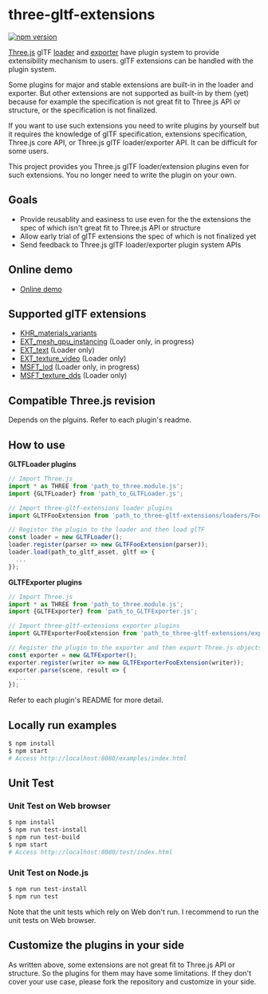 # three-gltf-extensions

[![npm version](https://badge.fury.io/js/three-gltf-extensions.svg)](https://badge.fury.io/js/three-gltf-extensions)

[Three.js](https://threejs.org) glTF [loader](https://threejs.org/docs/#examples/en/loaders/GLTFLoader) and [exporter](https://threejs.org/docs/#examples/en/exporters/GLTFExporter) have plugin system to provide extensibility mechanism to users. glTF extensions can be handled with the plugin system.

Some plugins for major and stable extensions are built-in in the loader and exporter. But other extensions are not supported as built-in by them (yet) because for example the specification is not great fit to Three.js API or structure, or the specification is not finalized.

If you want to use such extensions you need to write plugins by yourself but it requires the knowledge of glTF specification, extensions specification, Three.js core API, or Three.js glTF loader/exporter API. It can be difficult for some users.

This project provides you Three.js glTF loader/extension plugins even for such extensions. You no longer need to write the plugin on your own.

## Goals

* Provide reusablity and easiness to use even for the the extensions the spec of which isn't great fit to Three.js API or structure
* Allow early trial of glTF extensions the spec of which is not finalized yet
* Send feedback to Three.js glTF loader/exporter plugin system APIs

## Online demo

* [Online demo](https://rawcdn.githack.com/takahirox/three-gltf-extensions/c3a99ad9e9fdfb0a4fb655d66c0f95f293d9fadf/examples/index.html)

## Supported glTF extensions

* [KHR_materials_variants](https://github.com/KhronosGroup/glTF/tree/master/extensions/2.0/Khronos/KHR_materials_variants)
* [EXT_mesh_gpu_instancing](https://github.com/KhronosGroup/glTF/tree/master/extensions/2.0/Vendor/EXT_mesh_gpu_instancing) (Loader only, in progress)
* [EXT_text](https://github.com/takahirox/EXT_text) (Loader only)
* [EXT_texture_video](https://github.com/takahirox/EXT_texture_video) (Loader only)
* [MSFT_lod](https://github.com/KhronosGroup/glTF/tree/master/extensions/2.0/Vendor/MSFT_lod) (Loader only, in progress)
* [MSFT_texture_dds](https://github.com/KhronosGroup/glTF/tree/master/extensions/2.0/Vendor/MSFT_texture_dds) (Loader only)

## Compatible Three.js revision

Depends on the plguins. Refer to each plugin's readme.

## How to use

**GLTFLoader plugins**

```javascript
// Import Three.js
import * as THREE from 'path_to_three.module.js';
import {GLTFLoader} from 'path_to_GLTFLoader.js';

// Import three-gltf-extensions loader plugins
import GLTFFooExtension from 'path_to_three-gltf-extensions/loaders/Foo_extension/Foo_extension.js';

// Register the plugin to the loader and then load glTF
const loader = new GLTFLoader();
loader.register(parser => new GLTFFooExtension(parser));
loader.load(path_to_gltf_asset, gltf => {
  ...
});
```


**GLTFExporter plugins**

```javascript
// Import Three.js
import * as THREE from 'path_to_three.module.js';
import {GLTFExporter} from 'path_to_GLTFExporter.js';

// Import three-gltf-extensions exporter plugins
import GLTFExporterFooExtension from 'path_to_three-gltf-extensions/exporters/Foo_extension/Foo_extension_exporter.js';

// Register the plugin to the exporter and then export Three.js objects
const exporter = new GLTFExporter();
exporter.register(writer => new GLTFExporterFooExtension(writer));
exporter.parse(scene, result => {
  ...
});
```

Refer to each plugin's README for more detail.


## Locally run examples

```sh
$ npm install
$ npm start
# Access http://localhost:8080/examples/index.html
```

## Unit Test

### Unit Test on Web browser

```sh
$ npm install
$ npm run test-install
$ npm run test-build
$ npm start
# Access http://localhost:8080/test/index.html
```

### Unit Test on Node.js


```sh
$ npm run test-install
$ npm run test
```

Note that the unit tests which rely on Web don't run. I recommend to run the unit tests on Web browser.

## Customize the plugins in your side

As written above, some extensions are not great fit to Three.js API or structure. So the plugins for them may have some limitations. If they don't cover your use case, please fork the repository and customize in your side.
